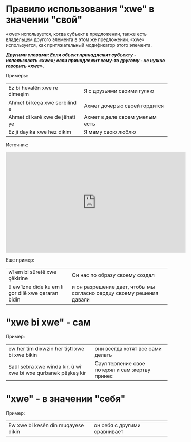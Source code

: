 # Правило использования "xwe" в значении "свой"

«xwe» используется, когда субъект в предложении, также есть владельцем другого элемента в этом же предложении. «xwe» используется, как притяжательный модификатор этого элемента.

***Другими словами: Если объект принадлежит субъекту - использовать «xwe»; если принадлежит кому-то другому - не нужно говорить «xwe».***

Примеры:

|                                |                                |
| ------------------------------ | ------------------------------ |
| Ez bi hevalên xwe re dimeşim   | Я с друзьями своими гуляю      |
| Ahmet bi keça xwe serbilind e  | Ахмет дочерью своей гордится   |
| Ahmet di karê xwe de jêhatî ye | Ахмет в деле своем умелым есть |
| Ez ji dayika xwe hez dikim     | Я маму свою люблю              |

Источник:

<iframe width="560" height="315" src="https://www.youtube.com/embed/3Pymbb6ytB0" frameborder="0" allow="accelerometer; autoplay; clipboard-write; encrypted-media; gyroscope; picture-in-picture" allowfullscreen></iframe>

Еще пример:

|                                                    |                                                                      |
| -------------------------------------------------- | -------------------------------------------------------------------- |
| wî em bi sûretê xwe çêkirine                       | Он нас по образу своему создал                                       |
| û ew îzne dide ku em li gor dilê xwe qeraran bidin | и он разрешение дает, чтобы мы согласно сердцу своему решения давали |

# "xwe bi xwe" - сам

Пример:

|                                                               |                                                |
| ------------------------------------------------------------- | ---------------------------------------------- |
| ew her tim dixwzin her tiştî xwe bi xwe bikin                 | они всегда хотят все сами делать               |
| Saûl sebra xwe winda kir, û wî xwe bi wxe qurbanek pêşkeş kir | Саул терпение свое потерял и сам жертву принес |

# "xwe" - в значении "себя"

Пример:

|                                    |                              |
| ---------------------------------- | ---------------------------- |
| Ew xwe bi kesên din muqayese dikin | он себя с другими сравнивает |
